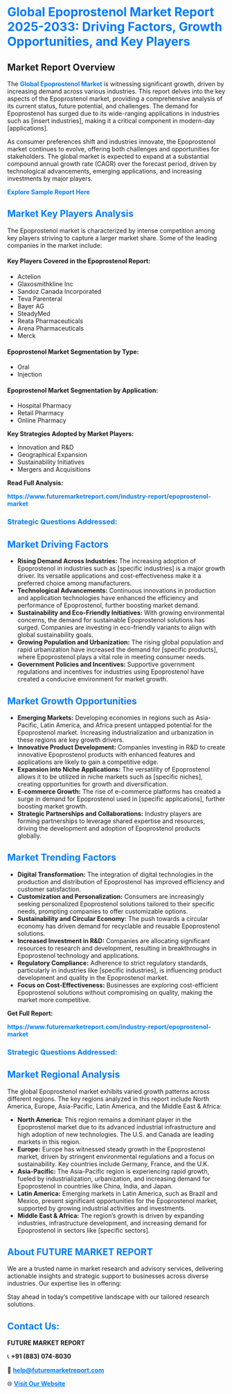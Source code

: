 <h1 style="color: #007BFF;">Global Epoprostenol Market Report 2025-2033: Driving Factors, Growth Opportunities, and Key Players</h1>

<section id="overview">
<h2>Market Report Overview</h2>
<p>The <a href="https://www.futuremarketreport.com/industry-report/epoprostenol-market" style="color: #007BFF; text-decoration: none;"><strong>Global Epoprostenol Market</strong></a> is witnessing significant growth, driven by increasing demand across various industries. This report delves into the key aspects of the Epoprostenol market, providing a comprehensive analysis of its current status, future potential, and challenges. The demand for Epoprostenol has surged due to its wide-ranging applications in industries such as [insert industries], making it a critical component in modern-day [applications].</p>
<p>As consumer preferences shift and industries innovate, the Epoprostenol market continues to evolve, offering both challenges and opportunities for stakeholders. The global market is expected to expand at a substantial compound annual growth rate (CAGR) over the forecast period, driven by technological advancements, emerging applications, and increasing investments by major players.</p>
</section>

<section id="overview">
<p><a href="https://www.futuremarketreport.com/request-sample/reportId=58650" style="color: #007BFF; text-decoration: none;"><strong>Explore Sample Report Here</strong></a></p>
</section>

<section id="key-players">
<h2 style="color: #007BFF;">Market Key Players Analysis</h2>
<p>The Epoprostenol market is characterized by intense competition among key players striving to capture a larger market share. Some of the leading companies in the market include:</p>
<h4>Key Players Covered in the Epoprostenol Report:</h4>
<ul><li>Actelion</li><li>Glaxosmithkline Inc</li><li>Sandoz Canada Incorporated</li><li>Teva Parenteral</li><li>Bayer AG</li><li>SteadyMed</li><li>Reata Pharmaceuticals</li><li>Arena Pharmaceuticals</li><li>Merck</li></ul>
<h4>Epoprostenol Market Segmentation by Type:</h4>
<ul><li>Oral</li><li>Injection</li></ul>

<h4>Epoprostenol Market Segmentation by Application:</h4>
<ul><li>Hospital Pharmacy</li><li>Retail Pharmacy</li><li>Online Pharmacy</li></ul>
<p><strong>Key Strategies Adopted by Market Players:</strong></p>
<ul>
<li>Innovation and R&D</li>
<li>Geographical Expansion</li>
<li>Sustainability Initiatives</li>
<li>Mergers and Acquisitions</li>
</ul>
</section>

<section>
<p><strong>Read Full Analysis: </strong></p><a href="https://www.futuremarketreport.com/industry-report/epoprostenol-market" style="color: #007BFF; text-decoration: none;"><strong>https://www.futuremarketreport.com/industry-report/epoprostenol-market</strong></a>
<h3 style="color: #007BFF;">Strategic Questions Addressed:</h3>
</section>

<section id="driving-factors">
<h2 style="color: #007BFF;">Market Driving Factors</h2>
<ul>
<li><strong>Rising Demand Across Industries:</strong> The increasing adoption of Epoprostenol in industries such as [specific industries] is a major growth driver. Its versatile applications and cost-effectiveness make it a preferred choice among manufacturers.</li>
<li><strong>Technological Advancements:</strong> Continuous innovations in production and application technologies have enhanced the efficiency and performance of Epoprostenol, further boosting market demand.</li>
<li><strong>Sustainability and Eco-Friendly Initiatives:</strong> With growing environmental concerns, the demand for sustainable Epoprostenol solutions has surged. Companies are investing in eco-friendly variants to align with global sustainability goals.</li>
<li><strong>Growing Population and Urbanization:</strong> The rising global population and rapid urbanization have increased the demand for [specific products], where Epoprostenol plays a vital role in meeting consumer needs.</li>
<li><strong>Government Policies and Incentives:</strong> Supportive government regulations and incentives for industries using Epoprostenol have created a conducive environment for market growth.</li>
</ul>
</section>

<section id="growth-opportunities">
<h2 style="color: #007BFF;">Market Growth Opportunities</h2>
<ul>
<li><strong>Emerging Markets:</strong> Developing economies in regions such as Asia-Pacific, Latin America, and Africa present untapped potential for the Epoprostenol market. Increasing industrialization and urbanization in these regions are key growth drivers.</li>
<li><strong>Innovative Product Development:</strong> Companies investing in R&D to create innovative Epoprostenol products with enhanced features and applications are likely to gain a competitive edge.</li>
<li><strong>Expansion into Niche Applications:</strong> The versatility of Epoprostenol allows it to be utilized in niche markets such as [specific niches], creating opportunities for growth and diversification.</li>
<li><strong>E-commerce Growth:</strong> The rise of e-commerce platforms has created a surge in demand for Epoprostenol used in [specific applications], further boosting market growth.</li>
<li><strong>Strategic Partnerships and Collaborations:</strong> Industry players are forming partnerships to leverage shared expertise and resources, driving the development and adoption of Epoprostenol products globally.</li>
</ul>
</section>

<section id="trending-factors">
<h2 style="color: #007BFF;">Market Trending Factors</h2>
<ul>
<li><strong>Digital Transformation:</strong> The integration of digital technologies in the production and distribution of Epoprostenol has improved efficiency and customer satisfaction.</li>
<li><strong>Customization and Personalization:</strong> Consumers are increasingly seeking personalized Epoprostenol solutions tailored to their specific needs, prompting companies to offer customizable options.</li>
<li><strong>Sustainability and Circular Economy:</strong> The push towards a circular economy has driven demand for recyclable and reusable Epoprostenol solutions.</li>
<li><strong>Increased Investment in R&D:</strong> Companies are allocating significant resources to research and development, resulting in breakthroughs in Epoprostenol technology and applications.</li>
<li><strong>Regulatory Compliance:</strong> Adherence to strict regulatory standards, particularly in industries like [specific industries], is influencing product development and quality in the Epoprostenol market.</li>
<li><strong>Focus on Cost-Effectiveness:</strong> Businesses are exploring cost-efficient Epoprostenol solutions without compromising on quality, making the market more competitive.</li>
</ul>
</section>

<section>
<p><strong>Get Full Report: </strong></p><a href="https://www.futuremarketreport.com/industry-report/epoprostenol-market" style="color: #007BFF; text-decoration: none;"><strong>https://www.futuremarketreport.com/industry-report/epoprostenol-market</strong></a>
<h3 style="color: #007BFF;">Strategic Questions Addressed:</h3>
</section>


<section id="regional-analysis">
<h2 style="color: #007BFF;">Market Regional Analysis</h2>
<p>The global Epoprostenol market exhibits varied growth patterns across different regions. The key regions analyzed in this report include North America, Europe, Asia-Pacific, Latin America, and the Middle East & Africa:</p>
<ul>
<li><strong>North America:</strong> This region remains a dominant player in the Epoprostenol market due to its advanced industrial infrastructure and high adoption of new technologies. The U.S. and Canada are leading markets in this region.</li>
<li><strong>Europe:</strong> Europe has witnessed steady growth in the Epoprostenol market, driven by stringent environmental regulations and a focus on sustainability. Key countries include Germany, France, and the U.K.</li>
<li><strong>Asia-Pacific:</strong> The Asia-Pacific region is experiencing rapid growth, fueled by industrialization, urbanization, and increasing demand for Epoprostenol in countries like China, India, and Japan.</li>
<li><strong>Latin America:</strong> Emerging markets in Latin America, such as Brazil and Mexico, present significant opportunities for the Epoprostenol market, supported by growing industrial activities and investments.</li>
<li><strong>Middle East & Africa:</strong> The region’s growth is driven by expanding industries, infrastructure development, and increasing demand for Epoprostenol in sectors like [specific sectors].</li>
</ul>
</section>

<footer>
<h2 style="color: #007BFF;">About FUTURE MARKET REPORT</h2>
<p>We are a trusted name in market research and advisory services, delivering actionable insights and strategic support to businesses across diverse industries. Our expertise lies in offering:</p>

<p>Stay ahead in today’s competitive landscape with our tailored research solutions.</p>

<h2 style="color: #007BFF;">Contact Us:</h2>
<p><strong>FUTURE MARKET REPORT</strong></p>
<p>📞 <strong>+91 (883) 074-8030</strong></p>
<p>📧 <strong><a href="mailto:help@futuremarketreport.com" style="color: #007BFF;">help@futuremarketreport.com</a></strong></p>
<p>🌐 <strong><a href="https://www.futuremarketreport.com/" style="color: #007BFF;">Visit Our Website</a></strong></p>
</footer>